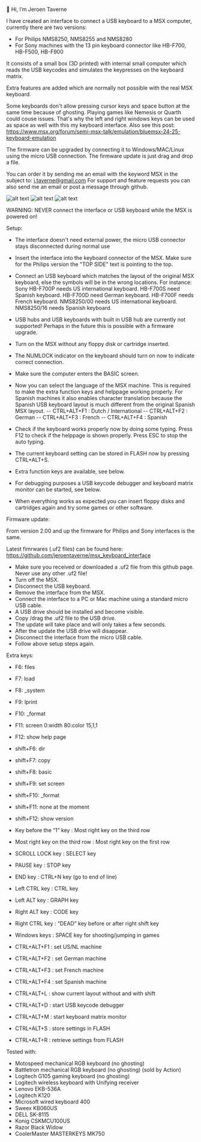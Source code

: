 👋 Hi, I’m Jeroen Taverne

I have created an interface to connect a USB keyboard to a MSX computer, currently there are two versions:
- For Philips NMS8250, NMS8255 and NMS8280
- For Sony machines with the 13 pin keyboard connector like HB-F700, HB-F500, HB-F900

It consists of a small box (3D printed) with internal small computer which reads the USB keycodes and simulates the keypresses on the keyboard matrix.

Extra features are added which are normally not possible with the real MSX keyboard.

Some keyboards don't allow pressing cursor keys and space button at the same time because of ghosting. Playing games like Nemesis or Quarth could couse issues. That's why the left and right windows keys can be used as space as well with this my keyboard interface. Also see this post: https://www.msx.org/forum/semi-msx-talk/emulation/bluemsx-24-25-keyboard-emulation

The firmware can be upgraded by connecting it to Windows/MAC/Linux using the micro USB connection. The firmware update is just drag and drop a file.

You can order it by sending me an email with the keyword MSX in the subject to: j.taverne@gmail.com
For support and feature requests you can also send me an email or post a message through github.

![alt text](https://github.com/jeroentaverne/msx_keyboard_interface/blob/main/photos/sony1.jpg)
![alt text](https://github.com/jeroentaverne/msx_keyboard_interface/blob/main/photos/sony3.jpg)
![alt text](https://github.com/jeroentaverne/msx_keyboard_interface/blob/main/photos/photo1.jpg)

WARNING: NEVER connect the interface or USB keyboard while the MSX is powered on!

Setup:

- The interface doesn't need external power, the micro USB connector stays disconnected during normal use
-	Insert the interface into the keyboard connector of the MSX. Make sure for the Philips version the "TOP SIDE" text is pointing to the top.
-	Connect an USB keyboard which matches the layout of the original MSX keyboard, else the symbols will be in the wrong locations. For instance: Sony HB-F700P needs US international keyboard. HB-F700S need Spanish keyboard. HB-F700D need German keyboard. HB-F700F needs French keyboard. NMS8250/00 needs US international keyboard. NMS8250/16 needs Spanish keyboard.
-	USB hubs and USB keyboards with built in USB hub are currently not supported! Perhaps in the future this is possible with a firmware upgrade.
-	Turn on the MSX without any floppy disk or cartridge inserted.
-	The NUMLOCK indicator on the keyboard should turn on now to indicate correct connection.
-	Make sure the computer enters the BASIC screen.
-	Now you can select the language of the MSX machine. This is required to make the extra function keys and helppage working properly. For Spanish machines it also enables character translation because the Spanish USB keyboard layout is much different from the original Spanish MSX layout.
-- CTRL+ALT+F1 : Dutch / International
-- CTRL+ALT+F2 : German
-- CTRL+ALT+F3 : French
-- CTRL+ALT+F4 : Spanish

-	Check if the keyboard works properly now by doing some typing. Press F12 to check if the helppage is shown properly. Press ESC to stop the auto typing.
-	The current keyboard setting can be stored in FLASH now by pressing CTRL+ALT+S.
-	Extra function keys are available, see below.
-	For debugging purposes a USB keycode debugger and keyboard matrix monitor can be started, see below.
-	When everything works as expected you can insert floppy disks and cartridges again and try some games or other software.

Firmware update:

From version 2.00 and up the firmware for Philips and Sony interfaces is the same.

Latest fimrwares (.uf2 files) can be found here: https://github.com/jeroentaverne/msx_keyboard_interface

-	Make sure you received or downloaded a .uf2 file from this github page. Never use any other .uf2 file!
-	Turn off the MSX.
-	Disconnect the USB keyboard.
-	Remove the interface from the MSX.
-	Connect the interface to a PC or Mac machine using a standard micro USB cable.
-	A USB drive should be installed and become visible.
-	Copy /drag the .uf2 file to the USB drive.
-	The update will take place and will only takes a few seconds.
-	After the update the USB drive will disappear.
-	Disconnect the interface from the micro USB cable.
-	Follow above setup steps again.

Extra keys:

- F6: files
- F7: load
- F8: _system
- F9: lprint
- F10: _format
- F11: screen 0:width 80:color 15,1,1
- F12: show help page
- shift+F6: dir
- shift+F7: copy
- shift+F8: basic
- shift+F9: set screen
- shift+F10: _format
- shift+F11: none at the moment
- shift+F12: show version

- Key before the “1” key : Most right key on the third row
- Most right key on the third row : Most right key on the first row
- SCROLL LOCK key : SELECT key
- PAUSE key : STOP key
- END key : CTRL+N key (go to end of line)
- Left CTRL key : CTRL key
- Left ALT key : GRAPH key
- Right ALT key : CODE key
- Right CTRL key : “DEAD” key before or after right shift key
- Windows keys : SPACE key for shooting/jumping in games
- CTRL+ALT+F1 : set US/NL machine
- CTRL+ALT+F2 : set German machine
- CTRL+ALT+F3 : set French machine
- CTRL+ALT+F4 : set Spanish machine
- CTRL+ALT+L : show current layout without and with shift
- CTRL+ALT+D : start USB keycode debugger
- CTRL+ALT+M : start keyboard matrix monitor
- CTRL+ALT+S : store settings in FLASH
- CTRL+ALT+R : retrieve settings from FLASH

Tested with:

- Motospeed mechanical RGB keyboard (no ghosting)
- Battletron mechanical RGB keyboard (no ghosting) (sold by Action)
- Logitech G105 gaming keyboard (no ghosting)
- Logitech wireless keyboard with Unifying receiver
- Lenovo EKB-536A
- Logitech K120
- Microsoft wired keyboard 400
- Sweex KB060US
- DELL SK-8115
- Konig CSKMCU100US
- Razor Black Widow
- CoolerMaster MASTERKEYS MK750
